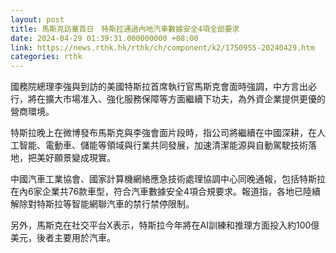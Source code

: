 ```yaml
---
layout: post
title: 馬斯克訪華首日　特斯拉通過內地汽車數據安全4項全部要求
date: 2024-04-29 01:39:31.000000000 +08:00
link: https://news.rthk.hk/rthk/ch/component/k2/1750955-20240429.htm
categories: rthk
---
```


國務院總理李強與到訪的美國特斯拉首席執行官馬斯克會面時強調，中方言出必行，將在擴大市場准入、強化服務保障等方面繼續下功夫，為外資企業提供更優的營商環境。

特斯拉晚上在微博發布馬斯克與李強會面片段時，指公司將繼續在中國深耕，在人工智能、電動車、儲能等領域與行業共同發展，加速清潔能源與自動駕駛技術落地，把美好願景變成現實。

中國汽車工業協會、國家計算機網絡應急技術處理協調中心同晚通報，包括特斯拉在內6家企業共76款車型，符合汽車數據安全4項合規要求。報道指，各地已陸續解除對特斯拉等智能網聯汽車的禁行禁停限制。

另外，馬斯克在社交平台X表示，特斯拉今年將在AI訓練和推理方面投入約100億美元，後者主要用於汽車。
